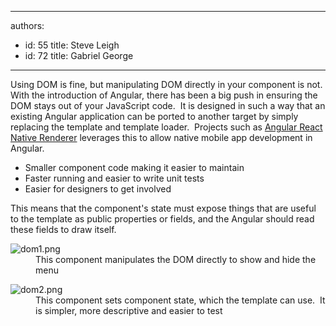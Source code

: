 

---
authors:
  - id: 55
    title: Steve Leigh
  - id: 72
    title: Gabriel George
---




<span class='intro'> <p>​U​sing DOM is fine, but manipulating DOM directly in your component is not.&#160;​With the introduction of Angular, there has been a big push in ensuring the DOM stays out of your JavaScript code.&#160; It is designed in such a way that an existing Angular application can be ported to another target by simply replacing the template and template loader.&#160; Projects such as&#160;<a href="http&#58;//angularjs.blogspot.com.au/2016/04/angular-2-react-native.html">Angular&#160;React Native Renderer</a>&#160;leverages this to allow native mobile app development in Angular.​​<br></p> </span>

<ul><li>Smaller component code making it easier to maintain</li><li>Faster running and easier to write unit tests</li><li>Easier for designers to get involved <br></li></ul><p>This means that the component's state must expose things that are useful to the template as public properties or fields, and the Angular should read these fields to draw itself.</p><dl class="badImage"><dt><img src="/PublishingImages/dom1.png" alt="dom1.png" /> </dt><dd>This component manipulates the DOM directly to show and hide the menu</dd></dl><dl class="goodImage"><dt><img src="/PublishingImages/dom2.png" alt="dom2.png" /></dt><dd>This component sets component state, which the template can use.&#160; It is simpler, more descriptive and easier to test</dd></dl>



